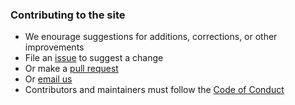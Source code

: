 ### Contributing to the site

- We enourage suggestions for additions, corrections, or other
  improvements
- File an [issue](https://github.com/kbroman/academics.wtf/issues) to
  suggest a change
- Or make a [pull request](https://github.com/kbroman/academics.wtf/pulls)
- Or [email us](mailto:karl@academics.wtf)
- Contributors and maintainers must follow the [Code of Conduct](CODE_OF_CONDUCT.md)
